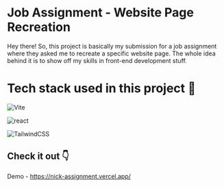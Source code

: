 # Job Assignment - Website Page Recreation

Hey there! So, this project is basically my submission for a job assignment where they asked me to recreate a specific website page. The whole idea behind it is to show off my skills in front-end development stuff.

# Tech stack used in this project 👀

![Vite](https://img.shields.io/badge/vite-%23646CFF.svg?style=for-the-badge&logo=vite&logoColor=white)

![react](https://img.shields.io/badge/react-%2320232a.svg?style=for-the-badge&logo=react&logoColor=%2361DAFB)

![TailwindCSS](https://img.shields.io/badge/tailwindcss-%2338B2AC.svg?style=for-the-badge&logo=tailwind-css&logoColor=white)

## Check it out 👇

Demo - https://nick-assignment.vercel.app/
